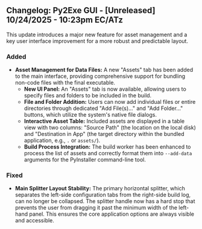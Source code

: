 ## Changelog: Py2Exe GUI - [Unreleased] 10/24/2025 - 10:23pm EC/ATz

This update introduces a major new feature for asset management and a key user interface improvement for a more robust and predictable layout.

### Added

*   **Asset Management for Data Files:** A new "Assets" tab has been added to the main interface, providing comprehensive support for bundling non-code files with the final executable.
    *   **New UI Panel:** An "Assets" tab is now available, allowing users to specify files and folders to be included in the build.
    *   **File and Folder Addition:** Users can now add individual files or entire directories through dedicated "Add File(s)..." and "Add Folder..." buttons, which utilize the system's native file dialogs.
    *   **Interactive Asset Table:** Included assets are displayed in a table view with two columns: "Source Path" (the location on the local disk) and "Destination in App" (the target directory within the bundled application, e.g., `.` or `assets/`).
    *   **Build Process Integration:** The build worker has been enhanced to process the list of assets and correctly format them into `--add-data` arguments for the PyInstaller command-line tool.

### Fixed

*   **Main Splitter Layout Stability:** The primary horizontal splitter, which separates the left-side configuration tabs from the right-side build log, can no longer be collapsed. The splitter handle now has a hard stop that prevents the user from dragging it past the minimum width of the left-hand panel. This ensures the core application options are always visible and accessible.
